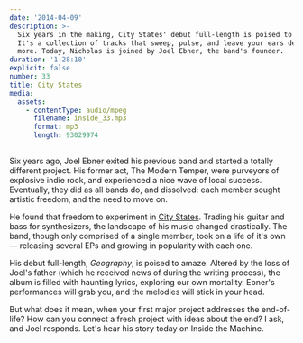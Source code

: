 ```yaml
---
date: '2014-04-09'
description: >-
  Six years in the making, City States' debut full-length is poised to amaze.
  It's a collection of tracks that sweep, pulse, and leave your ears desiring
  more. Today, Nicholas is joined by Joel Ebner, the band's founder.
duration: '1:28:10'
explicit: false
number: 33
title: City States
media:
  assets:
    - contentType: audio/mpeg
      filename: inside_33.mp3
      format: mp3
      length: 93029974
---
```

Six years ago, Joel Ebner exited his previous band and started a totally different project. His former act, The Modern Temper, were purveyors of explosive indie rock, and experienced a nice wave of local success. Eventually, they did as all bands do, and dissolved: each member sought artistic freedom, and the need to move on.

He found that freedom to experiment in [City States](http://citystatesmusic.com). Trading his guitar and bass for synthesizers, the landscape of his music changed drastically. The band, though only comprised of a single member, took on a life of it's own &mdash; releasing several EPs and growing in popularity with each one.

His debut full-length, *Geography*, is poised to amaze. Altered by the loss of Joel's father (which he received news of during the writing process), the album is filled with haunting lyrics, exploring our own mortality. Ebner's performances will grab you, and the melodies will stick in your head.

But what does it mean, when your first major project addresses the end-of-life? How can you connect a fresh project with ideas about the end? I ask, and Joel responds. Let's hear his story today on Inside the Machine.
